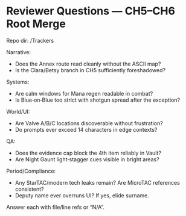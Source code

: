# Reviewer Questions — CH5–CH6 Root Merge
Repo dir: /Trackers

Narrative:
- Does the Annex route read cleanly without the ASCII map?
- Is the Clara/Betsy branch in CH5 sufficiently foreshadowed?

Systems:
- Are calm windows for Mana regen readable in combat?
- Is Blue‑on‑Blue too strict with shotgun spread after the exception?

World/UI:
- Are Valve A/B/C locations discoverable without frustration?
- Do prompts ever exceed 14 characters in edge contexts?

QA:
- Does the evidence cap block the 4th item reliably in Vault?
- Are Night Gaunt light‑stagger cues visible in bright areas?

Period/Compliance:
- Any StarTAC/modern tech leaks remain? Are MicroTAC references consistent?
- Deputy name ever overruns UI? If yes, elide surname.

Answer each with file/line refs or “N/A”.
